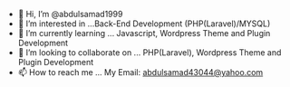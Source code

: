 - 👋 Hi, I’m @abdulsamad1999
- 👀 I’m interested in ...Back-End Development (PHP(Laravel)/MYSQL)
- 🌱 I’m currently learning ... Javascript, Wordpress Theme and Plugin Development
- 💞️ I’m looking to collaborate on ... PHP(Laravel), Wordpress Theme and Plugin Development
- 📫 How to reach me ... My Email: abdulsamad43044@yahoo.com

<!---
abdulsamad1999/abdulsamad1999 is a ✨ special ✨ repository because its `README.md` (this file) appears on your GitHub profile.
You can click the Preview link to take a look at your changes.
--->

